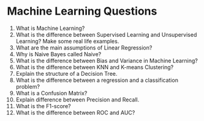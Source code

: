 # Machine Learning Questions

1. What is Machine Learning?
2. What is the difference between Supervised Learning and Unsupervised Learning? Make some real life examples.
3. What are the main assumptions of Linear Regression?
4. Why is Naive Bayes called Naive?
5. What is the difference between Bias and Variance in Machine Learning?
6. What is the difference between KNN and K-means Clustering?
7. Explain the structure of a Decision Tree. 
8. What is the difference between a regression and a classification problem?
9. What is a Confusion Matrix?
10. Explain difference between Precision and Recall.
11. What is the F1-score?
12. What is the difference between ROC and AUC?
